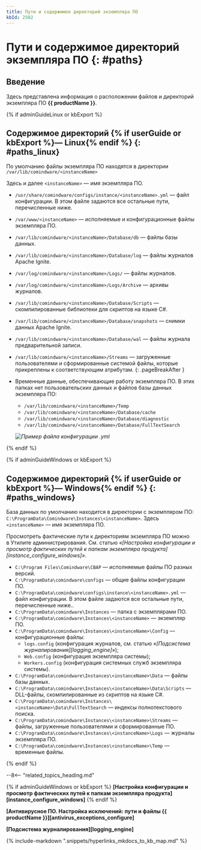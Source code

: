 ```yaml
---
title: Пути и содержимое директорий экземпляра ПО
kbId: 2502
---
```


# Пути и содержимое директорий экземпляра ПО {: #paths}

## Введение

Здесь представлена информация о расположении файлов и директорий экземпляра ПО **{{ productName }}**.

{% if adminGuideLinux or kbExport %}

## Содержимое директорий {% if userGuide or kbExport %}— Linux{% endif %} {: #paths_linux}

По умолчанию файлы экземпляра ПО находятся в директории `/var/lib/comindware/<instanceName>`

Здесь и далее `<instanceName>` — имя экземпляра ПО.

- `/usr/share/comindware/configs/instance/<instanceName>.yml` — файл конфигурации. В этом файле задаются все остальные пути, перечисленные ниже.
- `/var/www/<instanceName>` — исполняемые и конфигурационные файлы экземпляра ПО.
- `/var/lib/comindware/<instanceName>/Database/db` — файлы базы данных.
- `/var/lib/comindware/<instanceName>/Database/log` — файлы журналов Apache Ignite.
- `/var/log/comindware/<instanceName>/Logs/` — файлы журналов.
- `/var/log/comindware/<instanceName>/Logs/Archive` — архивы журналов.
- `/var/lib/comindware/<instanceName>/Database/Scripts` — скомпилированные библиотеки для скриптов на языке С#.
- `/var/lib/comindware/<instanceName>/Database/snapshots` — снимки данных Apache Ignite.
- `/var/lib/comindware/<instanceName>/Database/wal` — файлы журнала предварительной записи.
- `/var/lib/comindware/<instanceName>/Streams` — загруженные пользователями и сформированные системой файлы, которые прикреплены к соответствующим атрибутам.
{: .pageBreakAfter }
- Временные данные, обеспечивающие работу экземпляра ПО. В этих папках нет пользовательских данных и файлов базы данных экземпляра ПО:
    - `/var/lib/comindware/<instanceName>/Temp`
    - `/var/lib/comindware/<instanceName>/Database/cache`
    - `/var/lib/comindware/<instanceName>/Database/diagnostic`
    - `/var/lib/comindware/<instanceName>/Database/FullTextSearch`

    _![Пример файла конфигурации <instanceName>.yml](https://kb.comindware.ru/assets/img_66546f9baeb01.png)_

{% endif %}

{% if adminGuideWindows or kbExport %}

## Содержимое директорий {% if userGuide or kbExport %}— Windows{% endif %} {: #paths_windows}

База данных по умолчанию находится в директории с экземпляром ПО: `C:\ProgramData\Comindware\Instances\<instanceName>`. Здесь `<instanceName>` — имя экземпляра ПО.

Просмотреть фактические пути к директориям экземпляра ПО можно в Утилите администрирования. См. статью *«[Настройка конфигурации и просмотр фактических путей к папкам экземпляра продукта][instance_configure_windows]»*.

- `C:\Program Files\Comindware\CBAP` — исполняемые файлы ПО разных версий.
- `C:\ProgramData\сomindware\configs` — общие файлы конфигурации ПО.
- `C:\ProgramData\сomindware\configs\instance\<instanceName>.yml` — файл конфигурации. В этом файле задаются все остальные пути, перечисленные ниже..
- `C:\ProgramData\сomindware\Instances` — папка с экземплярами ПО.
- `C:\ProgramData\сomindware\Instances\<instanceName>` — экземпляр ПО.
- `C:\ProgramData\сomindware\Instances\<instanceName>\Config` — конфигурационные файлы:
    - `logs.config` (конфигурация журналов, см. статью *«[Подсистема журналирования][logging_engine]»*);
    - `Web.config` (конфигурация экземпляра системы);
    - `Workers.config` (конфигурация системных служб экземпляра системы).
- `C:\ProgramData\сomindware\Instances\<instanceName>\Data` — файлы базы данных.
- `C:\ProgramData\сomindware\Instances\<instanceName>\Data\Scripts` — DLL-файлы, скомпилированные из скриптов на языке C#.
- `C:\ProgramData\сomindware\Instances\<instanceName>\Data\FullTextSearch` — индексы полнотекстового поиска.
- `C:\ProgramData\сomindware\Instances\<instanceName>\Streams` — файлы, загруженные пользователями и сформированные ПО.
- `C:\ProgramData\сomindware\Instances\<instanceName>\Logs` — журналы экземпляра ПО.
- `C:\ProgramData\сomindware\Instances\<instanceName>\Temp` — временные файлы.

{% endif %}

<div class="relatedTopics">

--8<-- "related_topics_heading.md"


</div>

{% if adminGuideWindows or kbExport %}
**[Настройка конфигурации и просмотр фактических путей к папкам экземпляра продукта][instance_configure_windows]**
{% endif %}

**[Антивирусное ПО. Настройка исключений: пути и файлы {{ productName }}][antivirus_exceptions_configure]**

**[Подсистема журналирования][logging_engine]**

{% include-markdown ".snippets/hyperlinks_mkdocs_to_kb_map.md" %}
